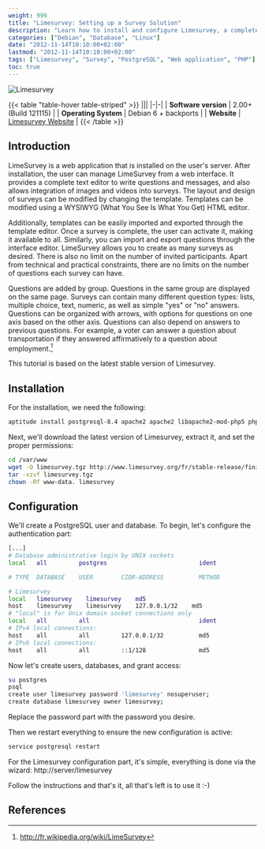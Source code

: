 ```yaml
---
weight: 999
title: "Limesurvey: Setting up a Survey Solution"
description: "Learn how to install and configure Limesurvey, a complete survey solution for your web server, allowing you to create and manage sophisticated surveys."
categories: ["Debian", "Database", "Linux"]
date: "2012-11-14T10:10:00+02:00"
lastmod: "2012-11-14T10:10:00+02:00"
tags: ["Limesurvey", "Survey", "PostgreSQL", "Web application", "PHP"]
toc: true
---
```


![Limesurvey](/images/limesurvey_logo.avif)

{{< table "table-hover table-striped" >}}
|||
|-|-|
| **Software version** | 2.00+ (Build 121115) |
| **Operating System** | Debian 6 + backports |
| **Website** | [Limesurvey Website](https://www.limesurvey.org/) |
{{< /table >}}

## Introduction

LimeSurvey is a web application that is installed on the user's server. After installation, the user can manage LimeSurvey from a web interface. It provides a complete text editor to write questions and messages, and also allows integration of images and videos into surveys. The layout and design of surveys can be modified by changing the template. Templates can be modified using a WYSIWYG (What You See Is What You Get) HTML editor.

Additionally, templates can be easily imported and exported through the template editor. Once a survey is complete, the user can activate it, making it available to all. Similarly, you can import and export questions through the interface editor. LimeSurvey allows you to create as many surveys as desired. There is also no limit on the number of invited participants. Apart from technical and practical constraints, there are no limits on the number of questions each survey can have.

Questions are added by group. Questions in the same group are displayed on the same page. Surveys can contain many different question types: lists, multiple choice, text, numeric, as well as simple "yes" or "no" answers. Questions can be organized with arrows, with options for questions on one axis based on the other axis. Questions can also depend on answers to previous questions. For example, a voter can answer a question about transportation if they answered affirmatively to a question about employment.[^1]

This tutorial is based on the latest stable version of Limesurvey.

## Installation

For the installation, we need the following:

```bash
aptitude install postgresql-8.4 apache2 apache2 libapache2-mod-php5 php5 php5-gd php5-imap php5-ldap php5-pgsql
```

Next, we'll download the latest version of Limesurvey, extract it, and set the proper permissions:

```bash
cd /var/www
wget -O limesurvey.tgz http://www.limesurvey.org/fr/stable-release/finish/25-latest-stable-release/686-limesurvey200plus-build121115targz
tar -xzvf limesurvey.tgz
chown -Rf www-data. limesurvey
```

## Configuration

We'll create a PostgreSQL user and database. To begin, let's configure the authentication part:

```bash {linenos=table,hl_lines=["7-9"]}
[...]
# Database administrative login by UNIX sockets
local   all         postgres                          ident

# TYPE  DATABASE    USER        CIDR-ADDRESS          METHOD

# Limesurvey
local   limesurvey    limesurvey    md5
host    limesurvey    limesurvey    127.0.0.1/32    md5
# "local" is for Unix domain socket connections only
local   all         all                               ident
# IPv4 local connections:
host    all         all         127.0.0.1/32          md5
# IPv6 local connections:
host    all         all         ::1/128               md5
```

Now let's create users, databases, and grant access:

```bash
su postgres
psql
create user limesurvey password 'limesurvey' nosuperuser;
create database limesurvey owner limesurvey;
```

Replace the password part with the password you desire.

Then we restart everything to ensure the new configuration is active:

```bash
service postgresql restart
```

For the Limesurvey configuration part, it's simple, everything is done via the wizard: http://server/limesurvey

Follow the instructions and that's it, all that's left is to use it :-)

## References

[^1]: http://fr.wikipedia.org/wiki/LimeSurvey
